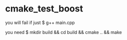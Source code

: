 # cmake_test_boost

you will fail if just $ g++ main.cpp

you need $ mkdir build && cd build && cmake .. && make
